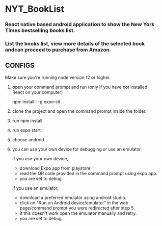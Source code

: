 # NYT_BookList # 
### React native based android application to show the New York Times bestselling books list. ###

### List the books list, view more details of the selected book andcan proceed to purchase from Amazon. ###

## CONFIGS ##

Make sure you're running node version 12 or higher.

1. open your command prompt and run (only if you have not installed React on your computer)

      npm install i -g expo-cli

2. clone the project and open the command prompt inside the folder.

3. run npm install

4. run expo start

5. choose android

6. you can use your own device for debugging or use an emulator.

   if you use your own device,

    * download Expo app from playstore.
    * read the QR code provided in the command prompt using expo app.
    * you are set to debug.

   if you use an emulator,

    * download a preferred emulator using android studio.
    * click on "Run on Android device/emulator" in the web page/command prompt you were redirected after step 5.
    * if this doesn't work open the emulator manually and retry.
    * you are set to debug.

